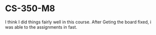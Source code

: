 # CS-350-M8
I think I did things fairly well in this course. After Geting the board fixed, i was able to the assignments in fast.
